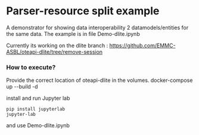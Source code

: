 # Parser-resource split example

A demonstrator for showing data interoperability 2 datamodels/entities for the same data. The example is in file Demo-dlite.ipynb

Currently its working on the dlite branch : https://github.com/EMMC-ASBL/oteapi-dlite/tree/remove-session

### How to execute?
Provide the correct location of oteapi-dlite in the volumes.
docker-compose up --build -d

install and run Jupyter lab

    pip install jupyterlab
    jupyter-lab

and use Demo-dlite.ipynb

